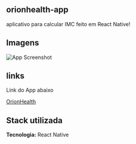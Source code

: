 
## orionhealth-app

aplicativo para calcular IMC feito em React Native!


## Imagens

![App Screenshot](https://user-images.githubusercontent.com/58692160/224444744-f7a61ea2-67f2-4bdc-847d-a42a5a8befd9.jpeg)



## links

Link do App abaixo

[OrionHealth](https://expo.dev/artifacts/eas/g4Gf3BKNRLETgnswZz8kp6.apk)


## Stack utilizada

**Tecnologia:** React Native

